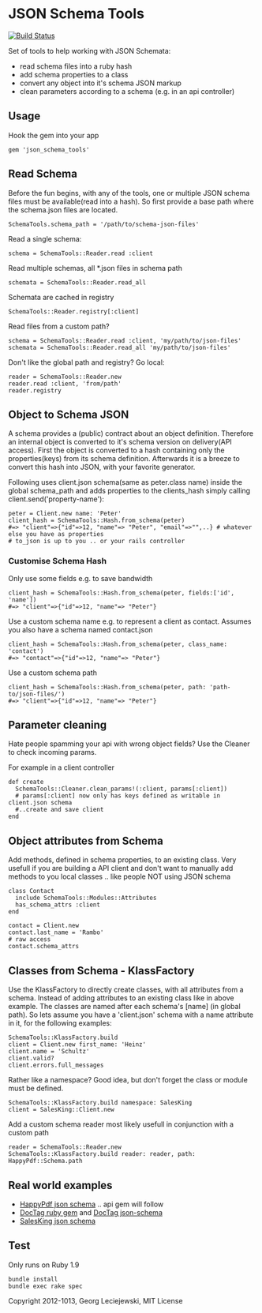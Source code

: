 # JSON Schema Tools

[![Build Status](https://travis-ci.org/salesking/json_schema_tools.png?branch=master)](https://travis-ci.org/salesking/json_schema_tools)

Set of tools to help working with JSON Schemata:

* read schema files into a ruby hash
* add schema properties to a class
* convert any object into it's schema JSON markup
* clean parameters according to a schema (e.g. in an api controller)

## Usage

Hook the gem into your app

    gem 'json_schema_tools'

## Read Schema

Before the fun begins, with any of the tools, one or multiple JSON schema files
must be available(read into a hash). So first provide a base path where the
schema.json files are located.

    SchemaTools.schema_path = '/path/to/schema-json-files'

Read a single schema:

    schema = SchemaTools::Reader.read :client

Read multiple schemas, all *.json files in schema path

    schemata = SchemaTools::Reader.read_all

Schemata are cached in registry

    SchemaTools::Reader.registry[:client]

Read files from a custom path?

    schema = SchemaTools::Reader.read :client, 'my/path/to/json-files'
    schemata = SchemaTools::Reader.read_all 'my/path/to/json-files'

Don't like the global path and registry? Go local:

    reader = SchemaTools::Reader.new
    reader.read :client, 'from/path'
    reader.registry


## Object to Schema JSON

A schema provides a (public) contract about an object definition. Therefore an
internal object is converted to it's schema version on delivery(API access).
First the object is converted to a hash containing only the properties(keys)
from its schema definition. Afterwards it is a breeze to convert this hash into
JSON, with your favorite generator.

Following uses client.json schema(same as peter.class name) inside the global
schema_path and adds properties to the clients_hash simply calling
client.send('property-name'):

    peter = Client.new name: 'Peter'
    client_hash = SchemaTools::Hash.from_schema(peter)
    #=> "client"=>{"id"=>12, "name"=> "Peter", "email"=>"",..} # whatever else you have as properties
    # to_json is up to you .. or your rails controller

### Customise Schema Hash

Only use some fields e.g. to save bandwidth

    client_hash = SchemaTools::Hash.from_schema(peter, fields:['id', 'name'])
    #=> "client"=>{"id"=>12, "name"=> "Peter"}

Use a custom schema name e.g. to represent a client as contact. Assumes you also
have a schema named contact.json

    client_hash = SchemaTools::Hash.from_schema(peter, class_name: 'contact')
    #=> "contact"=>{"id"=>12, "name"=> "Peter"}

Use a custom schema path

    client_hash = SchemaTools::Hash.from_schema(peter, path: 'path-to/json-files/')
    #=> "client"=>{"id"=>12, "name"=> "Peter"}

## Parameter cleaning

Hate people spamming your api with wrong object fields? Use the Cleaner to
check incoming params.

For example in a client controller

    def create
      SchemaTools::Cleaner.clean_params!(:client, params[:client])
      # params[:client] now only has keys defined as writable in client.json schema
      #..create and save client
    end

## Object attributes from Schema

Add methods, defined in schema properties, to an existing class.
Very usefull if you are building a API client and don't want to manually add
methods to you local classes .. like people NOT using JSON schema

    class Contact
      include SchemaTools::Modules::Attributes
      has_schema_attrs :client
    end

    contact = Client.new
    contact.last_name = 'Rambo'
    # raw access
    contact.schema_attrs

## Classes from Schema - KlassFactory

Use the KlassFactory to directly create classes, with all attributes from a
schema. Instead of adding attributes to an existing class like in above example.
The classes are named after each schema's [name] (in global path).
So lets assume you have a 'client.json' schema with a name attribute in it, for
the following examples:

    SchemaTools::KlassFactory.build
    client = Client.new first_name: 'Heinz'
    client.name = 'Schultz'
    client.valid?
    client.errors.full_messages


Rather like a namespace? Good idea, but don't forget the class or module must
be defined.

    SchemaTools::KlassFactory.build namespace: SalesKing
    client = SalesKing::Client.new

Add a custom schema reader most likely usefull in conjunction with a custom path

    reader = SchemaTools::Reader.new
    SchemaTools::KlassFactory.build reader: reader, path: HappyPdf::Schema.path

## Real world examples

* [HappyPdf json schema](https://github.com/happyPDF/happypdf_json_schema) .. api gem will follow
* [DocTag ruby gem](https://github.com/docTag/doctag_rb) and [DocTag json-schema](https://github.com/docTag/doctag_json_schema)
* [SalesKing json schema](https://github.com/salesking/sk_api_schema)

## Test

Only runs on Ruby 1.9

    bundle install
    bundle exec rake spec


Copyright 2012-1013, Georg Leciejewski, MIT License

